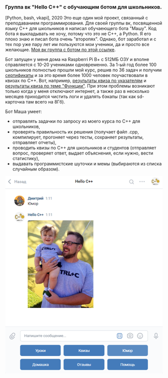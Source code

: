 
### Группа вк "Hello С++" c обучающим ботом для школьников.
[Python, bash, vkapi], 2020
Это еще один мой проект, связанный с преподаванием программирования. Для своей группы вк, посвященной языку С++ для школьников я написал обучаеющего бота "Машу". Код бота я выкладывать не хочу, потому что это не С++, а Python. Я его плохо знаю и писал бота очень "второпях". Однако, бот заработал и с тех пор уже пару лет им пользуются мои ученики, да и просто все желающие. [Моя вк группа с ботом по этой ссылке](https://vk.com/hellocpp).

Бот запущен у меня дома на Raspberri Pi B+ c 512МБ ОЗУ и вполне справляется с 10-20 учениками одновременно. За 1-ый год более 100 школьников полностью прошли мой курс, решив по 36 задач и получим [сертификаты](https://vk.com/hellocpp?z=album-188945143_270957481) и за это время более 1000 человек поучаствовали в квизах по С++. Вот,  например, [результаты квиза по указателям](https://vk.com/page-188945143_54279347) и [результаты квиза по теме "Функции"](https://vk.com/page-188945143_54270129). При этом проблемы возникают только когда у меня отключают интернет, а также раз в несколько месяцев приходится чистить логи и удалять бэкапы (так как sd-карточка там всего на 8Гб).

Бот Маша умеет:
+ отправлять задачки по запросу из моего курса по С++ для школьников,
+ проверять правильность их решения (получает файл .cpp, компилирует, прогоняет через тесты, сохраняет результаты, отправляет отчеты),
+ проводить квизы по С++ для школьников и студентов (отправляет вопрос, проверяет ответ, выдает объяснения, если нужно, вести статистику),
+ выдавать программистские шуточки и мемы (выбираются из списка случайным образом).

![Программистский мем](../images/humor.png)

